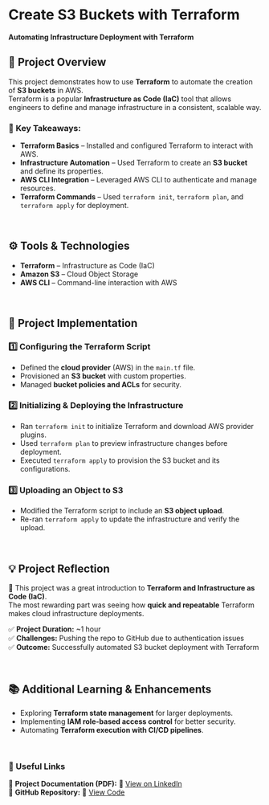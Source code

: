 # Create S3 Buckets with Terraform  
**Automating Infrastructure Deployment with Terraform**  

## 📌 Project Overview  
This project demonstrates how to use **Terraform** to automate the creation of **S3 buckets** in AWS.  
Terraform is a popular **Infrastructure as Code (IaC)** tool that allows engineers to define and manage infrastructure in a consistent, scalable way.  

### **🎯 Key Takeaways:**  
- **Terraform Basics** – Installed and configured Terraform to interact with AWS.  
- **Infrastructure Automation** – Used Terraform to create an **S3 bucket** and define its properties.  
- **AWS CLI Integration** – Leveraged AWS CLI to authenticate and manage resources.  
- **Terraform Commands** – Used `terraform init`, `terraform plan`, and `terraform apply` for deployment.  

<br>

## **⚙ Tools & Technologies**  
- **Terraform** – Infrastructure as Code (IaC)  
- **Amazon S3** – Cloud Object Storage  
- **AWS CLI** – Command-line interaction with AWS  

<br>

## **🔧 Project Implementation**  

### **1️⃣ Configuring the Terraform Script**  
- Defined the **cloud provider** (AWS) in the `main.tf` file.  
- Provisioned an **S3 bucket** with custom properties.  
- Managed **bucket policies and ACLs** for security.  

### **2️⃣ Initializing & Deploying the Infrastructure**  
- Ran `terraform init` to initialize Terraform and download AWS provider plugins.  
- Used `terraform plan` to preview infrastructure changes before deployment.  
- Executed `terraform apply` to provision the S3 bucket and its configurations.  

### **3️⃣ Uploading an Object to S3**  
- Modified the Terraform script to include an **S3 object upload**.  
- Re-ran `terraform apply` to update the infrastructure and verify the upload.  

<br>

## **💡 Project Reflection**  
🚀 This project was a great introduction to **Terraform and Infrastructure as Code (IaC)**.  
The most rewarding part was seeing how **quick and repeatable** Terraform makes cloud infrastructure deployments.  

✅ **Project Duration:** ~1 hour  
✅ **Challenges:** Pushing the repo to GitHub due to authentication issues  
✅ **Outcome:** Successfully automated S3 bucket deployment with Terraform  

<br>

## **📚 Additional Learning & Enhancements**  
- Exploring **Terraform state management** for larger deployments.  
- Implementing **IAM role-based access control** for better security.  
- Automating **Terraform execution with CI/CD pipelines**.  

<br>

### **📎 Useful Links**  
📄 **Project Documentation (PDF):** 🔗 [View on LinkedIn](https://www.linkedin.com/feed/update/urn:li:activity:7299317851033583616/)  
📂 **GitHub Repository:** 🔗 [View Code](https://github.com/joeycloudio/terraform-s3-setup/blob/master/main.tf)
